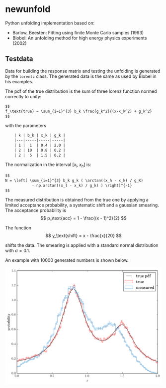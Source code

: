 # newunfold

Python unfolding implementation based on:
- Barlow, Beesten: Fitting using finite Monte Carlo samples (1993)
- Blobel: An unfolding method for high energy physics experiments (2002)


## Testdata

Data for building the response matrix and testing the unfolding is generated by the `lorentz` class. The generated data is the same as used by Blobel in his examples.

The pdf of the true distribution is the sum of three lorenz function normed correctly to unity:

	$$
	f_\text{true} = \sum_{i=1}^{3} b_k \frac{g_k^2}{(x-x_k^2) + g_k^2}
	$$

with the parameters

		| k | b_k | x_k | g_k |
		|---|-----|-----|-----|
		| 1 |  1  | 0.4 | 2.0 |
		| 2 | 10  | 0.8 | 0.2 |
		| 2 |  5  | 1.5 | 0.2 |

The normalization in the interval $[x_l, x_h]$ is:

	$$
	N = \left[ \sum_{i=1}^{3} b_k g_k ( \arctan((x_h - x_k) / g_K)
				- np.arctan((x_l - x_k) / g_k) ) \right]^{-1}
	$$

The measured distribution is obtained from the true one by applying a limited acceptance probability, a systematic shift and a gaussian smearing. The acceptance probability is
	$$
	p_\text{acc} = 1 - \frac{(x - 1)^2}{2}
	$$

The function
	$$
	y_\text{shift} = x - \frac{x}{20}
	$$

shifts the data. The smearing is applied with a standard normal distribution with $\sigma=0.1$.

An example with 10000 generated numbers is shown below.

![true and measured data](https://raw.githubusercontent.com/mennthor/newunfold/master/res/testdata.png "true and measured data")